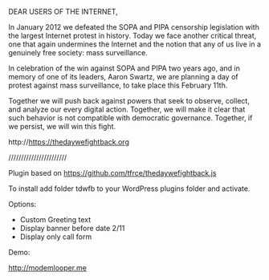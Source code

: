 DEAR USERS OF THE INTERNET,

In January 2012 we defeated the SOPA and PIPA censorship legislation with the largest Internet protest in history. Today we face another critical threat, one that again undermines the Internet and the notion that any of us live in a genuinely free society: mass surveillance.

In celebration of the win against SOPA and PIPA two years ago, and in memory of one of its leaders, Aaron Swartz, we are planning a day of protest against mass surveillance, to take place this February 11th.

Together we will push back against powers that seek to observe, collect, and analyze our every digital action. Together, we will make it clear that such behavior is not compatible with democratic governance. Together, if we persist, we will win this fight.

http://https://thedaywefightback.org


///////////////////////

Plugin based on https://github.com/tfrce/thedaywefightback.js

To install add folder tdwfb to your WordPress plugins folder and activate.

Options:

- Custom Greeting text
- Display banner before date 2/11
- Display only call form

Demo:

http://modemlooper.me

